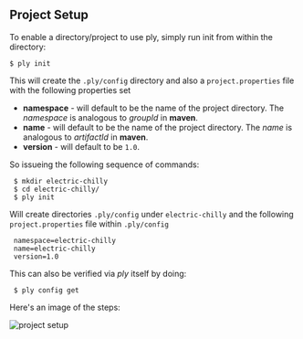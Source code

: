 Project Setup
-------------

To enable a directory/project to use ply, simply run init from within the directory:

    $ ply init

This will create the `.ply/config` directory and also a `project.properties` file with the following properties set

* __namespace__ - will default to be the name of the project directory.  The _namespace_ is analogous to _groupId_ in __maven__.
* __name__ - will default to be the name of the project directory.  The _name_ is analogous to _artifactId_ in __maven__.
* __version__ - will default to be `1.0`.

So issueing the following sequence of commands:

     $ mkdir electric-chilly
     $ cd electric-chilly/
     $ ply init

Will create directories `.ply/config` under `electric-chilly` and the following `project.properties` file within `.ply/config`

     namespace=electric-chilly
     name=electric-chilly
     version=1.0

This can also be verified via _ply_ itself by doing:

     $ ply config get

Here's an image of the steps:

![project setup](https://github.com/blangel/ply/raw/master/docs/imgs/project-setup.png "project setup")